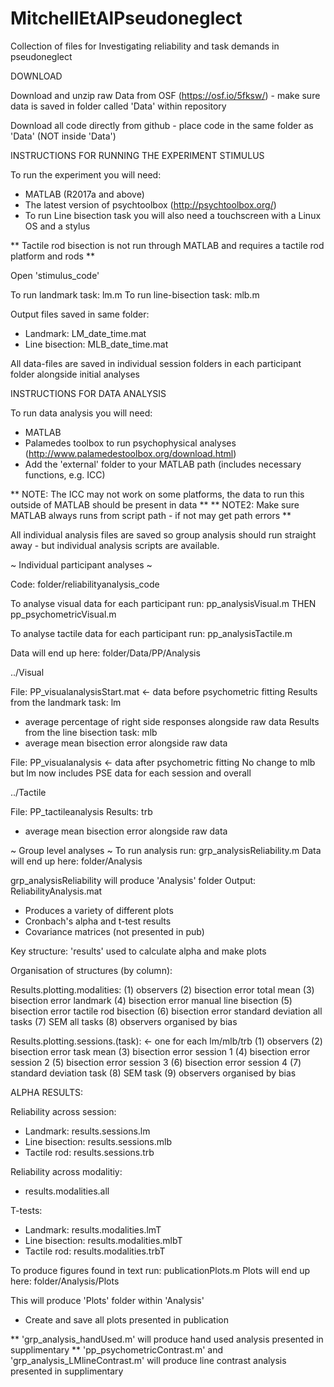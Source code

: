 # MitchellEtAlPseudoneglect
Collection of files for Investigating reliability and task demands in pseudoneglect

DOWNLOAD

Download and unzip raw Data from OSF (https://osf.io/5fksw/) - make sure data is saved in folder called 'Data' within repository

Download all code directly from github - place code in the same folder as 'Data' (NOT inside 'Data')


INSTRUCTIONS FOR RUNNING THE EXPERIMENT STIMULUS

To run the experiment you will need:
- MATLAB (R2017a and above) 
- The latest version of psychtoolbox (http://psychtoolbox.org/)
- To run Line bisection task you will also need a touchscreen with a Linux OS and a stylus

** Tactile rod bisection is not run through MATLAB and requires a tactile rod platform and rods **

Open 'stimulus_code' 

To run landmark task: lm.m
To run line-bisection task: mlb.m

Output files saved in same folder: 
- Landmark: LM_date_time.mat
- Line bisection: MLB_date_time.mat

All data-files are saved in individual session folders in each participant folder alongside initial analyses


INSTRUCTIONS FOR DATA ANALYSIS

To run data analysis you will need:
- MATLAB
- Palamedes toolbox to run psychophysical analyses (http://www.palamedestoolbox.org/download.html)
- Add the 'external' folder to your MATLAB path (includes necessary functions, e.g. ICC)

** NOTE: The ICC may not work on some platforms, the data to run this outside of MATLAB should be present in data **
** NOTE2: Make sure MATLAB always runs from script path - if not may get path errors **

All individual analysis files are saved so group analysis should run straight away - but individual analysis scripts are available.

~ Individual participant analyses ~

Code: folder/reliabilityanalysis_code

To analyse visual data for each participant run: pp_analysisVisual.m THEN pp_psychometricVisual.m

To analyse tactile data for each participant run: pp_analysisTactile.m

Data will end up here: folder/Data/PP/Analysis

../Visual

File: PP_visualanalysisStart.mat <- data before psychometric fitting
Results from the landmark task: lm
- average percentage of right side responses alongside raw data
Results from the line bisection task: mlb
- average mean bisection error alongside raw data

File: PP_visualanalysis <- data after psychometric fitting
No change to mlb but lm now includes PSE data for each session and overall

../Tactile

File: PP_tactileanalysis
Results: trb
- average mean bisection error alongside raw data


~ Group level analyses ~
To run analysis run: grp_analysisReliability.m
Data will end up here: folder/Analysis

grp_analysisReliability will produce 'Analysis' folder
Output: ReliabilityAnalysis.mat
- Produces a variety of different plots 
- Cronbach's alpha and t-test results
- Covariance matrices (not presented in pub)

Key structure: 'results' used to calculate alpha and make plots

Organisation of structures (by column):

Results.plotting.modalities: 
(1) observers 
(2) bisection error total mean
(3) bisection error landmark 
(4) bisection error manual line bisection
(5) bisection error tactile rod bisection
(6) bisection error standard deviation all tasks
(7) SEM all tasks
(8) observers organised by bias

Results.plotting.sessions.(task):  <- one for each lm/mlb/trb
(1) observers 
(2) bisection error task mean
(3) bisection error session 1
(4) bisection error session 2
(5) bisection error session 3
(6) bisection error session 4
(7) standard deviation task
(8) SEM task
(9) observers organised by bias


ALPHA RESULTS:

Reliability across session:
- Landmark: results.sessions.lm
- Line bisection: results.sessions.mlb
- Tactile rod: results.sessions.trb

Reliability across modalitiy:
- results.modalities.all

T-tests:
- Landmark: results.modalities.lmT
- Line bisection: results.modalities.mlbT
- Tactile rod: results.modalities.trbT


To produce figures found in text run: publicationPlots.m
Plots will end up here: folder/Analysis/Plots

This will produce 'Plots' folder within 'Analysis'
- Create and save all plots presented in publication

** 'grp_analysis_handUsed.m' will produce hand used analysis presented in supplimentary
** 'pp_psychometricContrast.m' and 'grp_analysis_LMlineContrast.m' will produce line contrast analysis presented in supplimentary
